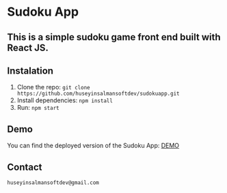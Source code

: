 # Sudoku App

## This is a simple sudoku game front end built with React JS.

## Instalation

1. Clone the repo: `git clone https://github.com/huseyinsalmansoftdev/sudokuapp.git`
2. Install dependencies: `npm install`
3. Run: `npm start`

## Demo

You can find the deployed version of the Sudoku App: [DEMO](https://sudokuapp.onrender.com)

## Contact

`huseyinsalmansoftdev@gmail.com`

